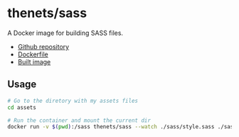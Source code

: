 thenets/sass
===

A Docker image for building SASS files.

- [Github repository](https://github.com/thenets/docker-sass)
- [Dockerfile](https://github.com/thenets/docker-sass/blob/master/Dockerfile)
- [Built image](https://registry.hub.docker.com/u/thenets/sass/)

Usage
---

``` bash
# Go to the diretory with my assets files
cd assets

# Run the container and mount the current dir
docker run -v $(pwd):/sass thenets/sass --watch ./sass/style.sass ./sass/style.css
```
